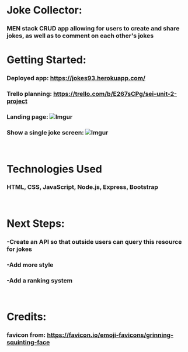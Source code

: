 # Joke Collector:

### MEN stack CRUD app allowing for users to create and share jokes, as well as to comment on each other's jokes

# Getting Started:
### Deployed app: https://jokes93.herokuapp.com/
### Trello planning: https://trello.com/b/E267sCPg/sei-unit-2-project

### Landing page: ![Imgur](https://i.imgur.com/jJLzogn.png)
### Show a single joke screen: ![Imgur](https://i.imgur.com/z3BEM2U.png)

<br>

# Technologies Used
### HTML, CSS, JavaScript, Node.js, Express, Bootstrap

<br>

# Next Steps:
### -Create an API so that outside users can query this resource for jokes
### -Add more style
### -Add a ranking system
<br>

# Credits: 
### favicon from: https://favicon.io/emoji-favicons/grinning-squinting-face
 
